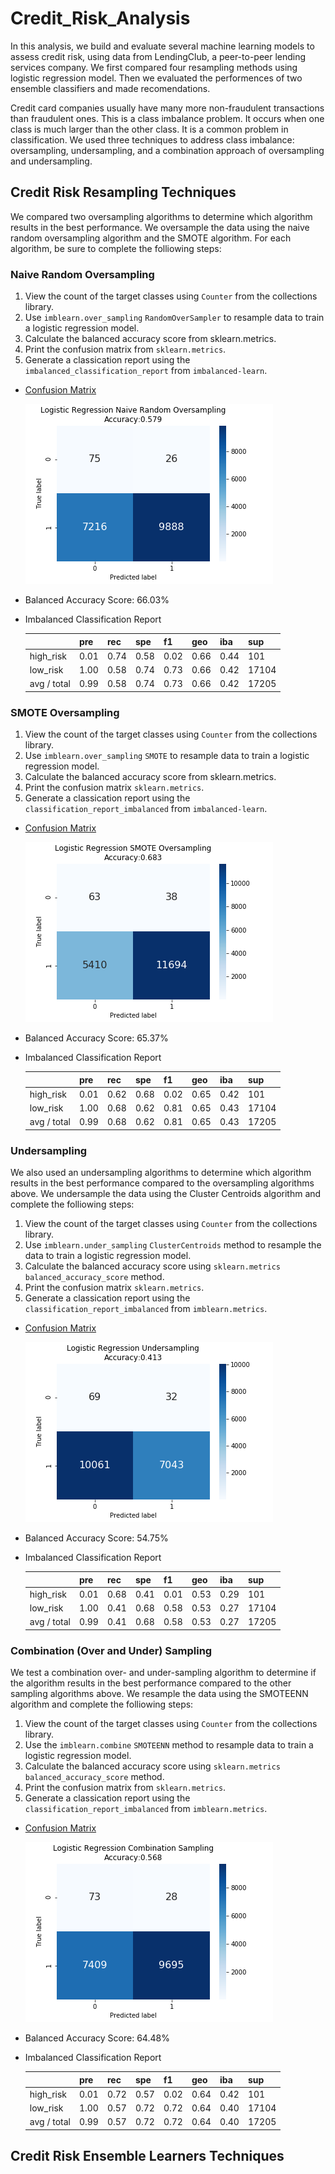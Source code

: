 # Credit_Risk_Analysis

In this analysis, we build and evaluate several machine learning models to assess credit risk, using data from LendingClub, a peer-to-peer lending services company.
We first compared four resampling methods using logistic regression model. Then we evaluated the performences of two ensemble classifiers and made recomendations.

Credit card companies usually have many more non-fraudulent transactions than fraudulent ones. This is a class imbalance problem. It occurs when one class is much larger than the other class. It is a common problem in classification. We used three techniques to address class imbalance: oversampling, undersampling, and a combination approach of oversampling and undersampling. 

## Credit Risk Resampling Techniques

We compared two oversampling algorithms to determine which algorithm results in the best performance. We oversample the data using the naive random oversampling algorithm and the SMOTE algorithm. For each algorithm, be sure to complete the folliowing steps:

### Naive Random Oversampling

1. View the count of the target classes using `Counter` from the collections library. 
3. Use `imblearn.over_sampling` `RandomOverSampler` to resample data to train a logistic regression model.
3. Calculate the balanced accuracy score from sklearn.metrics.
4. Print the confusion matrix from `sklearn.metrics`.
5. Generate a classication report using the `imbalanced_classification_report` from `imbalanced-learn`.

- [Confusion Matrix](https://github.com/karenmxm/Credit_Risk_Analysis/blob/master/Images/Naive_Confusion_Matrix.png)
 
  <img src=https://github.com/karenmxm/Credit_Risk_Analysis/blob/master/Images/Naive_Confusion_Matrix.png>
 
- Balanced Accuracy Score: 66.03%

- Imbalanced Classification Report

  |               | pre | rec | spe | f1 | geo | iba | sup |
  | :-------------|-----|-----|-----|----|-----|-----|-----|
  | high_risk     | 0.01 | 0.74 | 0.58 | 0.02 | 0.66 | 0.44 | 101 |
  | low_risk      | 1.00 | 0.58 | 0.74 | 0.73 | 0.66 | 0.42 | 17104 |
  | avg / total   | 0.99 | 0.58 | 0.74 | 0.73 | 0.66 | 0.42 | 17205 |


### SMOTE Oversampling

1. View the count of the target classes using `Counter` from the collections library. 
3. Use `imblearn.over_sampling` `SMOTE` to resample data to train a logistic regression model.
3. Calculate the balanced accuracy score from sklearn.metrics.
4. Print the confusion matrix `sklearn.metrics`.
5. Generate a classication report using the ` classification_report_imbalanced` from `imbalanced-learn`.

- [Confusion Matrix](https://github.com/karenmxm/Credit_Risk_Analysis/blob/master/Images/SMOTE_Confusion_Matrix.png)

  <img src=https://github.com/karenmxm/Credit_Risk_Analysis/blob/master/Images/SMOTE_Confusion_Matrix.png>

- Balanced Accuracy Score: 65.37%

- Imbalanced Classification Report

  |               | pre | rec | spe | f1 | geo | iba | sup |
  | :-------------|-----|-----|-----|----|-----|-----|-----|
  | high_risk     | 0.01 | 0.62 | 0.68 | 0.02 | 0.65 | 0.42 | 101 |
  | low_risk      | 1.00 | 0.68 | 0.62 | 0.81 | 0.65 | 0.43 | 17104 |
  | avg / total   | 0.99 | 0.68 | 0.62 | 0.81 | 0.65 | 0.43 | 17205 | 


### Undersampling

We also used an undersampling algorithms to determine which algorithm results in the best performance compared to the oversampling algorithms above. We undersample the data using the Cluster Centroids algorithm and complete the folliowing steps:

1. View the count of the target classes using `Counter` from the collections library. 
3. Use `imblearn.under_sampling` `ClusterCentroids` method to resample the data to train a logistic regression model.
3. Calculate the balanced accuracy score using `sklearn.metrics` `balanced_accuracy_score` method.
4. Print the confusion matrix `sklearn.metrics`.
5. Generate a classication report using the `classification_report_imbalanced` from `imblearn.metrics`.

- [Confusion Matrix](https://github.com/karenmxm/Credit_Risk_Analysis/blob/master/Images/Undersampling_Confusion_Matrix.png)

  <img src=https://github.com/karenmxm/Credit_Risk_Analysis/blob/master/Images/Undersampling_Confusion_Matrix.png>

- Balanced Accuracy Score: 54.75%

- Imbalanced Classification Report

  |               | pre | rec | spe | f1 | geo | iba | sup |
  | :-------------|-----|-----|-----|----|-----|-----|-----|
  | high_risk     | 0.01 | 0.68 | 0.41 | 0.01 | 0.53 | 0.29 | 101 |
  | low_risk      | 1.00 | 0.41 | 0.68 | 0.58 | 0.53 | 0.27 | 17104 |
  | avg / total   | 0.99 | 0.41 | 0.68 | 0.58 | 0.53 | 0.27 | 17205 | 
  
  
### Combination (Over and Under) Sampling

We test a combination over- and under-sampling algorithm to determine if the algorithm results in the best performance compared to the other sampling algorithms above. We resample the data using the SMOTEENN algorithm and complete the folliowing steps:

1. View the count of the target classes using `Counter` from the collections library. 
3. Use the `imblearn.combine` `SMOTEENN` method to resample data to train a logistic regression model.
3. Calculate the balanced accuracy score using `sklearn.metrics` `balanced_accuracy_score` method.
4. Print the confusion matrix from `sklearn.metrics`.
5. Generate a classication report using the `classification_report_imbalanced` from `imblearn.metrics`.

- [Confusion Matrix](https://github.com/karenmxm/Credit_Risk_Analysis/blob/master/Images/CombinationSampling_Confusion_Matrix.png)

  <img src=https://github.com/karenmxm/Credit_Risk_Analysis/blob/master/Images/CombinationSampling_Confusion_Matrix.png>
  
- Balanced Accuracy Score: 64.48%

- Imbalanced Classification Report

  |               | pre | rec | spe | f1 | geo | iba | sup |
  | :-------------|-----|-----|-----|----|-----|-----|-----|
  | high_risk     | 0.01 | 0.72 | 0.57 | 0.02 | 0.64 | 0.42 |  101 |
  | low_risk      | 1.00 | 0.57 | 0.72 | 0.72 | 0.64 | 0.40 | 17104 |
  | avg / total   | 0.99 | 0.57 | 0.72 | 0.72 | 0.64 | 0.40 | 17205 | 

## Credit Risk Ensemble Learners Techniques

